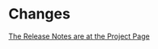 # Changes

[The Release Notes are at the Project Page](http://javanarior.github.io/easter-lib/changes-report.html)
